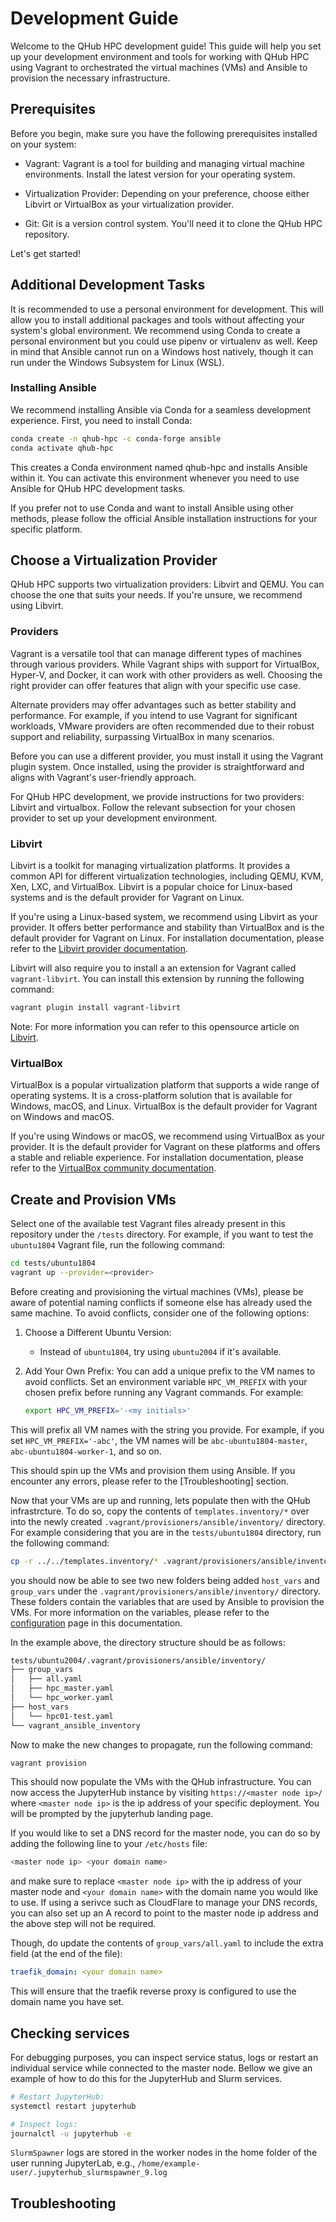 # Development Guide

Welcome to the QHub HPC development guide! This guide will help you set up your development environment and tools for working with QHub HPC using Vagrant to orchestrated the virtual machines (VMs) and Ansible to provision the necessary infrastructure.

## Prerequisites

Before you begin, make sure you have the following prerequisites installed on your system:

- Vagrant: Vagrant is a tool for building and managing virtual machine environments. Install the latest version for your operating system.

- Virtualization Provider: Depending on your preference, choose either Libvirt or VirtualBox as your virtualization provider.

- Git: Git is a version control system. You'll need it to clone the QHub HPC repository.

Let's get started!

## Additional Development Tasks

It is recommended to use a personal environment for development. This will allow you to install additional packages and tools without affecting your system's global environment. We recommend using Conda to create a personal environment but you could use pipenv or virtualenv as well. Keep in mind that Ansible cannot run on a Windows host natively, though it can run under the Windows Subsystem for Linux (WSL).

### Installing Ansible

We recommend installing Ansible via Conda for a seamless development experience. First, you need to install Conda:

```bash
conda create -n qhub-hpc -c conda-forge ansible
conda activate qhub-hpc
```

This creates a Conda environment named qhub-hpc and installs Ansible within it. You can activate this environment whenever you need to use Ansible for QHub HPC development tasks.

If you prefer not to use Conda and want to install Ansible using other methods, please follow the official Ansible installation instructions for your specific platform.

## Choose a Virtualization Provider

QHub HPC supports two virtualization providers: Libvirt and QEMU. You can choose the one that suits your needs. If you're unsure, we recommend using Libvirt.

### Providers

Vagrant is a versatile tool that can manage different types of machines through various providers. While Vagrant ships with support for VirtualBox, Hyper-V, and Docker, it can work with other providers as well. Choosing the right provider can offer features that align with your specific use case.

Alternate providers may offer advantages such as better stability and performance. For example, if you intend to use Vagrant for significant workloads, VMware providers are often recommended due to their robust support and reliability, surpassing VirtualBox in many scenarios.

Before you can use a different provider, you must install it using the Vagrant plugin system. Once installed, using the provider is straightforward and aligns with Vagrant's user-friendly approach.

For QHub HPC development, we provide instructions for two providers: Libvirt and virtualbox. Follow the relevant subsection for your chosen provider to set up your development environment.

### Libvirt

Libvirt is a toolkit for managing virtualization platforms. It provides a common API for different virtualization technologies, including QEMU, KVM, Xen, LXC, and VirtualBox. Libvirt is a popular choice for Linux-based systems and is the default provider for Vagrant on Linux.

If you're using a Linux-based system, we recommend using Libvirt as your provider. It offers better performance and stability than VirtualBox and is the default provider for Vagrant on Linux. For installation documentation, please refer to the [Libvirt provider documentation](https://ubuntu.com/server/docs/virtualization-libvirt).

Libvirt will also require you to install a an extension for Vagrant called `vagrant-libvirt`. You can install this extension by running the following command:

```bash
vagrant plugin install vagrant-libvirt
```

Note: For more information you can refer to this opensource article on [Libvirt](https://opensource.com/article/21/10/vagrant-libvirt).

### VirtualBox

VirtualBox is a popular virtualization platform that supports a wide range of operating systems. It is a cross-platform solution that is available for Windows, macOS, and Linux. VirtualBox is the default provider for Vagrant on Windows and macOS.

If you're using Windows or macOS, we recommend using VirtualBox as your provider. It is the default provider for Vagrant on these platforms and offers a stable and reliable experience. For installation documentation, please refer to the [VirtualBox community documentation](https://help.ubuntu.com/community/VirtualBox/Installation).

## Create and Provision VMs

Select one of the available test Vagrant files already present in this repository under the `/tests` directory. For example, if you want to test the `ubuntu1804` Vagrant file, run the following command:

```bash
cd tests/ubuntu1804
vagrant up --provider=<provider>
```

Before creating and provisioning the virtual machines (VMs), please be aware of potential naming conflicts if someone else has already used the same machine. To avoid conflicts, consider one of the following options:

1. Choose a Different Ubuntu Version:
   - Instead of `ubuntu1804`, try using `ubuntu2004` if it's available.

2. Add Your Own Prefix:
  You can add a unique prefix to the VM names to avoid conflicts. Set an environment variable `HPC_VM_PREFIX` with your chosen prefix before running any Vagrant commands. For example:

   ```bash
   export HPC_VM_PREFIX='-<my initials>'
    ```

  This will prefix all VM names with the string you provide. For example, if you set `HPC_VM_PREFIX='-abc'`, the VM names will be `abc-ubuntu1804-master`, `abc-ubuntu1804-worker-1`, and so on.

This should spin up the VMs and provision them using Ansible. If you encounter any errors, please refer to the [Troubleshooting] section.

Now that your VMs are up and running, lets populate then with the QHub infrastrcture. To do so, copy the contents of `templates.inventory/*` over into the newly created `.vagrant/provisioners/ansible/inventory/` directory. For example considering that you are in the `tests/ubuntu1804` directory, run the following command:

```bash
cp -r ../../templates.inventory/* .vagrant/provisioners/ansible/inventory/
```

you should now be able to see two new folders being added `host_vars` and `group_vars` under the `.vagrant/provisioners/ansible/inventory/` directory. These folders contain the variables that are used by Ansible to provision the VMs. For more information on the variables, please refer to the [configuration](./configuration.md) page in this documentation.

In the example above, the directory structure should be as follows:

```bash
tests/ubuntu2004/.vagrant/provisioners/ansible/inventory/
├── group_vars
│   ├── all.yaml
│   ├── hpc_master.yaml
│   └── hpc_worker.yaml
├── host_vars
│   └── hpc01-test.yaml
└── vagrant_ansible_inventory
```

Now to make the new changes to propagate, run the following command:

```bash
vagrant provision
```

This should now populate the VMs with the QHub infrastructure. You can now access the JupyterHub instance by visiting `https://<master node ip>/` where `<master node ip>` is the ip address of your specific deployment. You will be prompted by the jupyterhub landing page.

If you would like to set a DNS record for the master node, you can do so by adding the following line to your `/etc/hosts` file:

```bash
<master node ip> <your domain name>
```

and make sure to replace `<master node ip>` with the ip address of your master node and `<your domain name>` with the domain name you would like to use. If using a serivce such as CloudFlare to manage your DNS records, you can also set up an A record to point to the master node ip address and the above step will not be required.

Though, do update the contents of `group_vars/all.yaml` to include the extra field (at the end of the file):

```yaml
traefik_domain: <your domain name>
```

This will ensure that the traefik reverse proxy is configured to use the domain name you have set.

## Checking services

For debugging purposes, you can inspect service status, logs or restart an individual service while connected to the master node. Bellow we give an example of how to do this for the JupyterHub and Slurm services.

```bash
# Restart JupyterHub:
systemctl restart jupyterhub

# Inspect logs:
journalctl -u jupyterhub -e
```

`SlurmSpawner` logs are stored in the worker nodes in the home folder of the user running JupyterLab, e.g., `/home/example-user/.jupyterhub_slurmspawner_9.log`

## Troubleshooting
